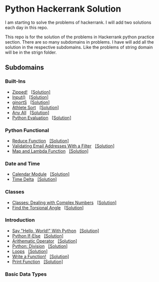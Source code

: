 # Python Hackerrank Solution
I am starting to solve the problems of hackerrank. I will add two solutions each day in this repo.

This repo is for the solution of the problems in Hackerrank python practice section. There are so many subdomains in problems. I have will add all the solution in the respective subdomains. Like the problems of string domain will be in the strign folder.

## Subdomains

### Built-Ins
- [Zipped!](https://www.hackerrank.com/challenges/zipped/problem)&nbsp;&nbsp;&nbsp;[[Solution]](https://github.com/Mohitbishukarma/Hackerrank-Python-Solution-/blob/main/Built-Ins/zipped.py)
- [Input()](https://www.hackerrank.com/challenges/input/problem)&nbsp;&nbsp;&nbsp;[[Solution]](https://github.com/Mohitbishukarma/Hackerrank-Python-Solution-/blob/main/Built-Ins/input_f.py)
- [ginortS](https://www.hackerrank.com/challenges/ginorts/problem)&nbsp;&nbsp;&nbsp;[[Solution]](https://github.com/Mohitbishukarma/Hackerrank-Python-Solution-/blob/main/Built-Ins/ginortS.py)
- [Athlete Sort](https://www.hackerrank.com/challenges/python-sort-sort/problem)&nbsp;&nbsp;&nbsp;[[Solution]](https://github.com/Mohitbishukarma/Hackerrank-Python-Solution-/blob/main/Built-Ins/athlete_sort.py)
- [Any All](https://www.hackerrank.com/challenges/any-or-all)&nbsp;&nbsp;&nbsp;[[Solution]](https://github.com/Mohitbishukarma/Hackerrank-Python-Solution-/blob/main/Built-Ins/any_all.py)
- [Python Evaluation](https://www.hackerrank.com/challenges/python-eval?isFullScreen=true)&nbsp;&nbsp;&nbsp;[[Solution]](https://github.com/Mohitbishukarma/Hackerrank-Python-Solution-/blob/main/Built-Ins/python_evalution.py)

### Python Functional
- [Reduce Function](https://www.hackerrank.com/challenges/reduce-function?isFullScreen=true)&nbsp;&nbsp;&nbsp;[[Solution]](https://github.com/Mohitbishukarma/Hackerrank-Python-Solution-/blob/main/Python%20Functional/reduce_function.py)
- [Validating Email Addresses With a Filter](https://www.hackerrank.com/challenges/validate-list-of-email-address-with-filter?isFullScreen=true)&nbsp;&nbsp;&nbsp;[[Solution]](https://github.com/Mohitbishukarma/Hackerrank-Python-Solution-/blob/main/Python%20Functional/validating_email_address_with_filter.py)
- [Map and Lambda Function](https://www.hackerrank.com/challenges/map-and-lambda-expression/problem)&nbsp;&nbsp;&nbsp;[[Solution]](https://github.com/Mohitbishukarma/Hackerrank-Python-Solution-/blob/main/Python%20Functional/map_and_lambda_function.py)

### Date and Time
- [Calendar Module](https://www.hackerrank.com/challenges/calendar-module/problem)&nbsp;&nbsp;&nbsp;[[Solution]](https://github.com/Mohitbishukarma/Hackerrank-Python-Solution-/blob/main/Date%20and%20Time/calendar_module.py)
- [Time Delta](https://www.hackerrank.com/challenges/python-time-delta?isFullScreen=true)&nbsp;&nbsp;&nbsp;[[Solution]](https://github.com/Mohitbishukarma/Hackerrank-Python-Solution-/blob/main/Date%20and%20Time/time_delta.py)

### Classes
- [Classes: Dealing with Complex Numbers](https://www.hackerrank.com/challenges/class-1-dealing-with-complex-numbers/problem)&nbsp;&nbsp;&nbsp;[[Solution]](https://github.com/Mohitbishukarma/Hackerrank-Python-Solution-/blob/main/Classes/dealing_with_complex_numbers.py)
- [Find the Torsional Angle](https://www.hackerrank.com/challenges/class-2-find-the-torsional-angle/problem)&nbsp;&nbsp;&nbsp;[[Solution]](https://github.com/Mohitbishukarma/Hackerrank-Python-Solution-/blob/main/Classes/find_the_torsional_angle.py)

### Introduction
- [Say "Hello, World!" With Python](https://www.hackerrank.com/challenges/py-hello-world?isFullScreen=true)&nbsp;&nbsp;&nbsp;[[Solution]](https://github.com/Mohitbishukarma/Hackerrank-Python-Solution-/blob/main/Introduction/say_hello_world%20_with_python.py)
- [Python If-Else](https://www.hackerrank.com/challenges/py-if-else/problem?isFullScreen=true)&nbsp;&nbsp;&nbsp;[[Solution]](https://github.com/Mohitbishukarma/Hackerrank-Python-Solution-/blob/main/Introduction/python_if_else.py)
- [Arithematic Operator](https://www.hackerrank.com/challenges/python-arithmetic-operators/problem)&nbsp;&nbsp;&nbsp;[[Solution]](https://github.com/Mohitbishukarma/Hackerrank-Python-Solution-/blob/main/Introduction/arithematic_operator.py)
- [Python: Division](https://www.hackerrank.com/challenges/python-division/problem)&nbsp;&nbsp;&nbsp;[[Solution]](https://github.com/Mohitbishukarma/Hackerrank-Python-Solution-/blob/main/Introduction/python_division.py)
- [Loops](https://www.hackerrank.com/challenges/python-loops/problem)&nbsp;&nbsp;&nbsp;[[Solution]](https://github.com/Mohitbishukarma/Hackerrank-Python-Solution-/blob/main/Introduction/loops.py)
- [Write a Function!](https://www.hackerrank.com/challenges/write-a-function/problem)&nbsp;&nbsp;&nbsp;[[Solution]](https://github.com/Mohitbishukarma/Hackerrank-Python-Solution-/blob/main/Introduction/write_a_function.py)
- [Print Function](https://www.hackerrank.com/challenges/python-print/problem)&nbsp;&nbsp;&nbsp;[[Solution]](https://github.com/Mohitbishukarma/Hackerrank-Python-Solution-/blob/main/Introduction/print_function.py)

### Basic Data Types